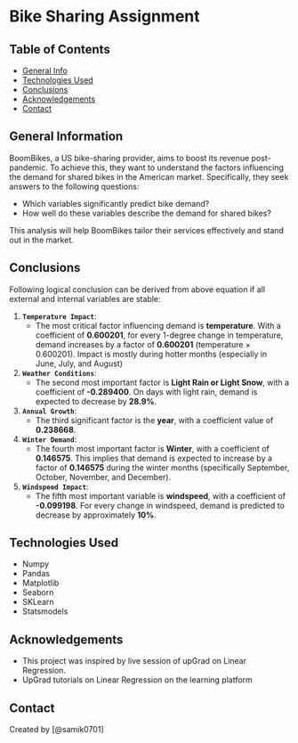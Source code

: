 # Bike Sharing Assignment

## Table of Contents
* [General Info](#general-information)
* [Technologies Used](#technologies-used)
* [Conclusions](#conclusions)
* [Acknowledgements](#acknowledgements)
* [Contact](#contact)


## General Information
BoomBikes, a US bike-sharing provider, aims to boost its revenue post-pandemic. To achieve this, they want to understand the factors influencing the demand for shared bikes in the American market. Specifically, they seek answers to the following questions:

* Which variables significantly predict bike demand?
* How well do these variables describe the demand for shared bikes?

This analysis will help BoomBikes tailor their services effectively and stand out in the market.


## Conclusions
Following logical conclusion can be derived from above equation if all external and internal variables are stable:

1. **`Temperature Impact`**:
    * The most critical factor influencing demand is **temperature**. With a coefficient of **0.600201**, for every 1-degree change in temperature, demand increases by a factor of **0.600201** (temperature × 0.600201). Impact is mostly during hotter months (especially in June, July, and August)
2. **`Weather Conditions`**:
    * The second most important factor is **Light Rain or Light Snow**, with a coefficient of **-0.289400**. On days with light rain, demand is expected to decrease by **28.9%**.
3. **`Annual Growth`**:
    * The third significant factor is the **year**, with a coefficient value of **0.238668**.
4. **`Winter Demand`**:
    * The fourth most important factor is **Winter**, with a coefficient of **0.146575**. This implies that demand is expected to increase by a factor of **0.146575** during the winter months (specifically September, October, November, and December).
5. **`Windspeed Impact`**:
    * The fifth most important variable is **windspeed**, with a coefficient of **-0.099198**. For every change in windspeed, demand is predicted to decrease by approximately **10%**.


## Technologies Used
- Numpy
- Pandas
- Matplotlib
- Seaborn
- SKLearn
- Statsmodels


## Acknowledgements
- This project was inspired by live session of upGrad on Linear Regression.
- UpGrad tutorials on Linear Regression on the learning platform


## Contact
Created by [@samik0701]
